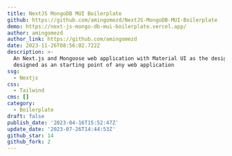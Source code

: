```yaml
---
title: NextJS MongoDB MUI Boilerplate
github: https://github.com/amingomezd/NextJS-MongoDB-MUI-Boilerplate
demo: https://next-js-mongo-db-mui-boilerplate.vercel.app/
author: amingomezd
author_link: https://github.com/amingomezd
date: 2023-11-26T08:56:02.722Z
description: >-
  An Next.js and Mongoose web application with Material UI as the design system,
  designed as an starting point of any web application
ssg:
  - Nextjs
css:
  - Tailwind
cms: []
category:
  - Boilerplate
draft: false
publish_date: '2023-04-16T15:52:47Z'
update_date: '2023-07-26T14:44:53Z'
github_star: 14
github_fork: 2
---
```

